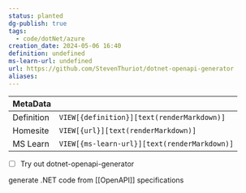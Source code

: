 ```yaml
---
status: planted
dg-publish: true
tags:
  - code/dotNet/azure
creation_date: 2024-05-06 16:40
definition: undefined
ms-learn-url: undefined
url: https://github.com/StevenThuriot/dotnet-openapi-generator
aliases:
---
```


| MetaData   |                                              |
| ---------- | -------------------------------------------- |
| Definition | `VIEW[{definition}][text(renderMarkdown)]`   |
| Homesite   | `VIEW[{url}][text(renderMarkdown)]`          |
| MS Learn   | `VIEW[{ms-learn-url}][text(renderMarkdown)]` |

- [ ] Try out  dotnet-openapi-generator

generate .NET code from [[OpenAPI]] specifications
